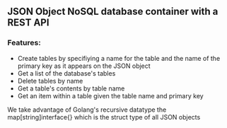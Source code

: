 ## JSON Object NoSQL database container with a REST API

### Features:

* Create tables by specifiying a name for the table and the name of the primary key as it appears on the JSON object
* Get a list of the database's tables
* Delete tables by name
* Get a table's contents by table name
* Get an item within a table given the table name and primary key

We take advantage of Golang's recursive datatype the map[string]interface{} which is the struct type of all JSON objects 
